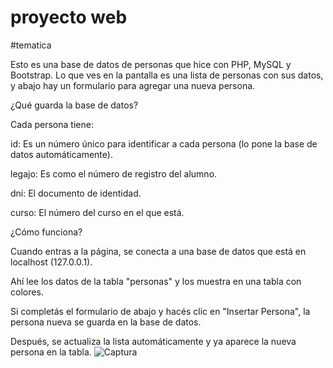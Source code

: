 # proyecto web
#tematica

Esto es una base de datos de personas que hice con PHP, MySQL y Bootstrap. Lo que ves en la pantalla es una lista de personas con sus datos, y abajo hay un formulario para agregar una nueva persona.

¿Qué guarda la base de datos?

Cada persona tiene:

id: Es un número único para identificar a cada persona (lo pone la base de datos automáticamente).

legajo: Es como el número de registro del alumno.

dni: El documento de identidad.

curso: El número del curso en el que está.

¿Cómo funciona?

Cuando entras a la página, se conecta a una base de datos que está en localhost (127.0.0.1).

Ahí lee los datos de la tabla "personas" y los muestra en una tabla con colores.

Si completás el formulario de abajo y hacés clic en "Insertar Persona", la persona nueva se guarda en la base de datos.

Después, se actualiza la lista automáticamente y ya aparece la nueva persona en la tabla.
![Captura](https://github.com/user-attachments/assets/a57753cc-4b61-4846-a58f-87d526d773c2)
